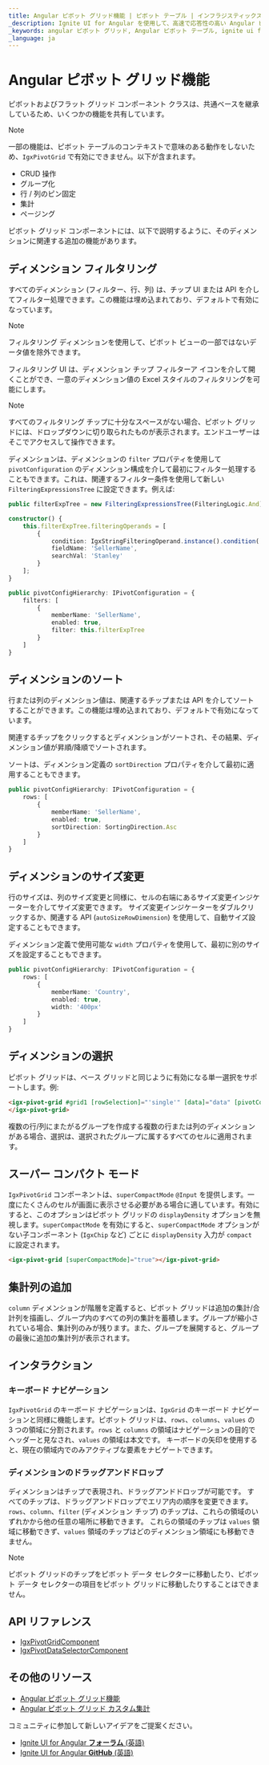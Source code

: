 ```yaml
---
title: Angular ピボット グリッド機能 | ピボット テーブル | インフラジスティックス
_description: Ignite UI for Angular を使用して、高速で応答性の高い Angular ピボット グリッドとテーブルを作成します。ピボット データを介して複雑なデータ分析を実行します。
_keywords: angular ピボット グリッド, Angular ピボット テーブル, ignite ui for angular, ピボット グリッド機能, ピボット機能
_language: ja
---
```


# Angular ピボット グリッド機能

ピボットおよびフラット グリッド コンポーネント クラスは、共通ベースを継承しているため、いくつかの機能を共有しています。

>[!NOTE]
>一部の機能は、ピボット テーブルのコンテキストで意味のある動作をしないため、`IgxPivotGrid` で有効にできません。以下が含まれます。
> - CRUD 操作
> - グループ化
> - 行 / 列のピン固定
> - 集計
> - ページング

ピボット グリッド コンポーネントには、以下で説明するように、そのディメンションに関連する追加の機能があります。

<code-view style="height: 870px" 
           data-demos-base-url="{environment:demosBaseUrl}" 
           iframe-src="{environment:demosBaseUrl}/pivot-grid/pivot-grid-features" alt="Angular ピボット セレクターを備えたピボット グリッドの例">
</code-view>

## ディメンション フィルタリング

すべてのディメンション (フィルター、行、列) は、チップ UI または API を介してフィルター処理できます。この機能は埋め込まれており、デフォルトで有効になっています。

>[!NOTE]
>フィルタリング ディメンションを使用して、ピボット ビューの一部ではないデータ値を除外できます。

フィルタリング UI は、ディメンション チップ フィルターア イコンを介して開くことができ、一意のディメンション値の Excel スタイルのフィルタリングを可能にします。

>[!NOTE]
>すべてのフィルタリング チップに十分なスペースがない場合、ピボット グリッドには、ドロップダウンに切り取られたものが表示されます。エンドユーザーはそこでアクセスして操作できます。

ディメンションは、ディメンションの `filter` プロパティを使用して `pivotConfiguration` のディメンション構成を介して最初にフィルター処理することもできます。これは、関連するフィルター条件を使用して新しい `FilteringExpressionsTree` に設定できます。例えば:

```typescript
public filterExpTree = new FilteringExpressionsTree(FilteringLogic.And);

constructor() {
    this.filterExpTree.filteringOperands = [
        {
            condition: IgxStringFilteringOperand.instance().condition('equals'),
            fieldName: 'SellerName',
            searchVal: 'Stanley'
        }
    ];
}

public pivotConfigHierarchy: IPivotConfiguration = {
    filters: [
        {
            memberName: 'SellerName',
            enabled: true,
            filter: this.filterExpTree
        }
    ]
}
```

## ディメンションのソート

行または列のディメンション値は、関連するチップまたは API を介してソートすることができます。この機能は埋め込まれており、デフォルトで有効になっています。

関連するチップをクリックするとディメンションがソートされ、その結果、ディメンション値が昇順/降順でソートされます。

ソートは、ディメンション定義の `sortDirection` プロパティを介して最初に適用することもできます。

```typescript
public pivotConfigHierarchy: IPivotConfiguration = {
    rows: [
        {
            memberName: 'SellerName',
            enabled: true,
            sortDirection: SortingDirection.Asc
        }
    ]
}
```

## ディメンションのサイズ変更

行のサイズは、列のサイズ変更と同様に、セルの右端にあるサイズ変更インジケーターを介してサイズ変更できます。
サイズ変更インジケーターをダブルクリックするか、関連する API (`autoSizeRowDimension`) を使用して、自動サイズ設定することもできます。

ディメンション定義で使用可能な `width` プロパティを使用して、最初に別のサイズを設定することもできます。

```typescript
public pivotConfigHierarchy: IPivotConfiguration = {
    rows: [
        {
            memberName: 'Country',
            enabled: true,
            width: '400px'
        }
    ]
}
```

## ディメンションの選択

ピボット グリッドは、ベース グリッドと同じように有効になる単一選択をサポートします。例:

```html
<igx-pivot-grid #grid1 [rowSelection]="'single'" [data]="data" [pivotConfiguration]="pivotConfigHierarchy">
</igx-pivot-grid>
```

複数の行/列にまたがるグループを作成する複数の行または列のディメンションがある場合、選択は、選択されたグループに属するすべてのセルに適用されます。

## スーパー コンパクト モード
`IgxPivotGrid` コンポーネントは、`superCompactMode` `@Input` を提供します。一度にたくさんのセルが画面に表示させる必要がある場合に適しています。有効にすると、このオプションはピボット グリッドの `displayDensity` オプションを無視します。`superCompactMode` を有効にすると、`superCompactMode` オプションがない子コンポーネント (`IgxChip` など) ごとに `displayDensity` 入力が `compact` に設定されます。

```html
<igx-pivot-grid [superCompactMode]="true"></igx-pivot-grid>
```

## 集計列の追加

`column` ディメンションが階層を定義すると、ピボット グリッドは追加の集計/合計列を描画し、グループ内のすべての列の集計を蓄積します。グループが縮小されている場合、集計列のみが残ります。また、グループを展開すると、グループの最後に追加の集計列が表示されます。

## インタラクション

### キーボード ナビゲーション

`IgxPivotGrid` のキーボード ナビゲーションは、`IgxGrid` のキーボード ナビゲーションと同様に機能します。ピボット グリッドは、`rows`、`columns`、`values` の 3 つの領域に分割されます。`rows` と `columns` の領域はナビゲーションの目的でヘッダーと見なされ、`values` の領域は本文です。
キーボードの矢印を使用すると、現在の領域内でのみアクティブな要素をナビゲートできます。

### ディメンションのドラッグアンドドロップ
ディメンションはチップで表現され、ドラッグアンドドロップが可能です。
すべてのチップは、ドラッグアンドドロップでエリア内の順序を変更できます。
`rows`、`column`、`filter` (ディメンション チップ) のチップは、これらの領域のいずれかから他の任意の場所に移動できます。
これらの領域のチップは `values` 領域に移動できず、`values` 領域のチップはどのディメンション領域にも移動できません。

>[!NOTE]
>ピボット グリッドのチップをピボット データ セレクターに移動したり、ピボット データ セレクターの項目をピボット グリッドに移動したりすることはできません。

## API リファレンス
* [IgxPivotGridComponent]({environment:angularApiUrl}/classes/igxpivotgridcomponent.html)
* [IgxPivotDataSelectorComponent]({environment:angularApiUrl}/classes/igxpivotdataselectorcomponent.html)


## その他のリソース
<div class="divider--half"></div>

* [Angular ピボット グリッド機能](pivot-grid-features.md)
* [Angular ピボット グリッド カスタム集計](pivot-grid-custom.md)

<div class="divider--half"></div>
コミュニティに参加して新しいアイデアをご提案ください。

* [Ignite UI for Angular **フォーラム** (英語)](https://www.infragistics.com/community/forums/f/ignite-ui-for-angular)
* [Ignite UI for Angular **GitHub** (英語)](https://github.com/IgniteUI/igniteui-angular)

